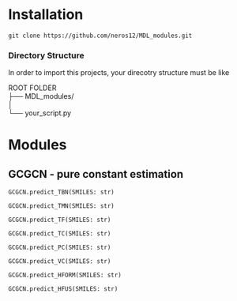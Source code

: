 # Installation
```
git clone https://github.com/neros12/MDL_modules.git
```

### Directory Structure
In order to import this projects, your direcotry structure must be like

ROOT FOLDER  
├── MDL_modules/  
│  
└── your_script.py  


# Modules  
## GCGCN - pure constant estimation
```
GCGCN.predict_TBN(SMILES: str)
```
```
GCGCN.predict_TMN(SMILES: str)
```
```
GCGCN.predict_TF(SMILES: str)
```
```
GCGCN.predict_TC(SMILES: str)
```
```
GCGCN.predict_PC(SMILES: str)
```
```
GCGCN.predict_VC(SMILES: str)
```
```
GCGCN.predict_HFORM(SMILES: str)
```
```
GCGCN.predict_HFUS(SMILES: str)
```

